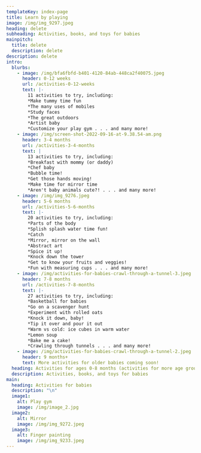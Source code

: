 ```yaml
---
templateKey: index-page
title: Learn by playing
image: /img/img_9297.jpeg
heading: delete
subheading: Activities, books, and toys for babies
mainpitch:
  title: delete
  description: delete
description: delete
intro:
  blurbs:
    - image: /img/bfa6fbfd-b401-4120-84ab-448ca2f40075.jpeg
      header: 0-12 weeks
      url: /activities-0-12-weeks
      text: |-
        11 activities to try, including:
        *Make tummy time fun 
        *The many uses of mobiles
        *Study faces
        *The great outdoors
        *Artist baby
        *Customize your play gym . . . and many more!
    - image: /img/screen-shot-2022-09-16-at-9.38.54-am.png
      header: 3-4 months
      url: /activities-3-4-months
      text: |
        13 activities to try, including:
        *Breakfast with mommy (or daddy) 
        *Chef baby
        *Bubble time!
        *Get those hands moving!
        *Make time for mirror time
        *Aren't baby animals cute?! . . . and many more!
    - image: /img/img_9276.jpeg
      header: 5-6 months
      url: /activities-5-6-months
      text: |-
        20 activities to try, including:
        *Parts of the body 
        *Splish splash water time fun!
        *Catch
        *Mirror, mirror on the wall
        *Abstract art
        *Spice it up!
        *Knock down the tower
        *Get to know your fruits and veggies!
        *Fun with measuring cups . . . and many more!
    - image: /img/activities-for-babies-crawl-through-a-tunnel-3.jpeg
      header: 7-8 months
      url: /activities-7-8-months
      text: |-
        27 activities to try, including:
        *Basketball for babies
        *Go on a scavenger hunt
        *Experiment with rolled oats 
        *Knock it down, baby!
        *Tip it over and pour it out
        *Warm vs cold: ice cubes in warm water 
        *Lemon soup
        *Bake me a cake!
        *Crawling through tunnels . . . and many more!
    - image: /img/activities-for-babies-crawl-through-a-tunnel-2.jpeg
      header: 9 months+
      text: More activities for older babies coming soon!
  heading: Activities for ages 0-8 months (activities for more age groups coming soon!)
  description: Activities, books, and toys for babies
main:
  heading: Activities for babies
  description: "\n"
  image1:
    alt: Play gym
    image: /img/image_2.jpg
  image2:
    alt: Mirror
    image: /img/img_9272.jpeg
  image3:
    alt: Finger painting
    image: /img/img_9233.jpeg
---
```

